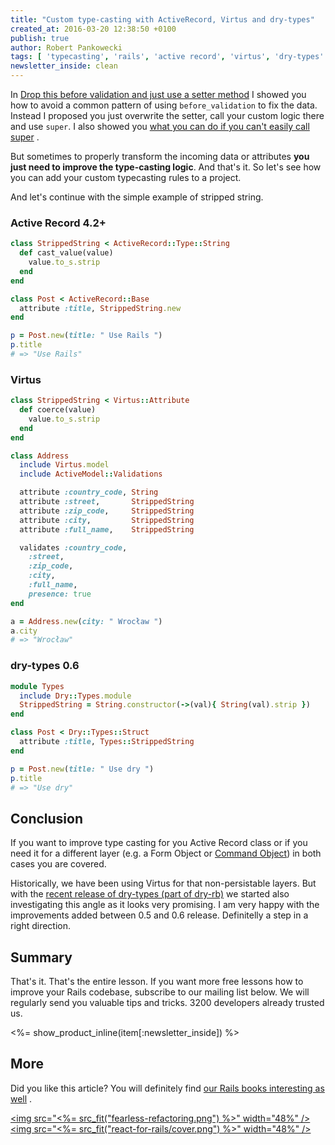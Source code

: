 ```yaml
---
title: "Custom type-casting with ActiveRecord, Virtus and dry-types"
created_at: 2016-03-20 12:38:50 +0100
publish: true
author: Robert Pankowecki
tags: [ 'typecasting', 'rails', 'active record', 'virtus', 'dry-types' ]
newsletter_inside: clean
---
```


In [Drop this before validation and just use a setter method](/2016/01/drop-this-before-validation-and-use-method/)
I showed you how to avoid a common pattern of using `before_validation` to
fix the data. Instead I proposed you just overwrite the setter, call your custom logic there
and use `super`. I also showed you [what you can do if you can't easily call super](/2016/02/using-anonymous-modules-and-prepend-to-work-with-generated-code/) .

But sometimes to properly transform the incoming data or attributes **you just need
to improve the type-casting logic**. And that's it. So let's see how you can add your
custom typecasting rules to a project.

And let's continue with the simple example of stripped string.

<!-- more -->

### Active Record 4.2+

```ruby
class StrippedString < ActiveRecord::Type::String
  def cast_value(value)
    value.to_s.strip
  end
end
```

```ruby
class Post < ActiveRecord::Base
  attribute :title, StrippedString.new
end
```

```ruby
p = Post.new(title: " Use Rails ")
p.title
# => "Use Rails"
```

### Virtus

```ruby
class StrippedString < Virtus::Attribute
  def coerce(value)
    value.to_s.strip
  end
end
```

```ruby
class Address
  include Virtus.model
  include ActiveModel::Validations

  attribute :country_code, String
  attribute :street,       StrippedString
  attribute :zip_code,     StrippedString
  attribute :city,         StrippedString
  attribute :full_name,    StrippedString

  validates :country_code,
    :street,
    :zip_code,
    :city,
    :full_name,
    presence: true
end
```

```ruby
a = Address.new(city: " Wrocław ")
a.city
# => "Wrocław"
```

### dry-types 0.6

```ruby
module Types
  include Dry::Types.module
  StrippedString = String.constructor(->(val){ String(val).strip })
end
```

```ruby
class Post < Dry::Types::Struct
  attribute :title, Types::StrippedString
end
```

```ruby
p = Post.new(title: " Use dry ")
p.title
# => "Use dry"
```

## Conclusion

If you want to improve type casting for you Active Record class or if you need it for a different layer (e.g.
a Form Object or [Command Object](http://www.slideshare.net/robert.pankowecki/2-years-after-the-first-event-the-saga-pattern/4))
in both cases you are covered.

Historically, we have been using Virtus for that non-persistable layers. But
with the [recent release of dry-types (part of dry-rb)](http://dry-rb.org/news/2016/03/16/announcing-dry-rb/)
we started also investigating this angle as it looks very promising. I am very happy with the improvements
added between 0.5 and 0.6 release. Definitelly a step in a right direction.

## Summary

That's it. That's the entire lesson. If you want more free lessons
how to improve your Rails codebase, subscribe to our mailing list below.
We will regularly send you valuable tips and tricks. 3200 developers already
trusted us.

<%= show_product_inline(item[:newsletter_inside]) %>

## More

Did you like this article? You will definitely find [our Rails books interesting as well](/products) .

<a href="http://rails-refactoring.com"><img src="<%= src_fit("fearless-refactoring.png") %>" width="48%" /></a><a href="/rails-react"><img src="<%= src_fit("react-for-rails/cover.png") %>" width="48%" /></a>
